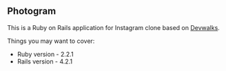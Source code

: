 **Photogram**
-------------------

This is a Ruby on Rails application for Instagram clone based on [Devwalks](www.devwalks.com).

Things you may want to cover:

* Ruby version - 2.2.1
* Rails version - 4.2.1